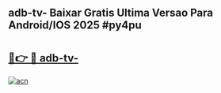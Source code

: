 ## adb-tv- Baixar Gratis Ultima Versao Para Android/IOS 2025 #py4pu

# <h2><a href="https://ainizakaria.my?title=adb-tv-&ref=20M">🔗👉 🔴 adb-tv-</a></h2>

[![acn](https://github.com/user-attachments/assets/0f9c940e-d8b0-45ae-aac7-cd30a18b3e1c)](https://ainizakaria.my?title=adb-tv-&ref=20M)

